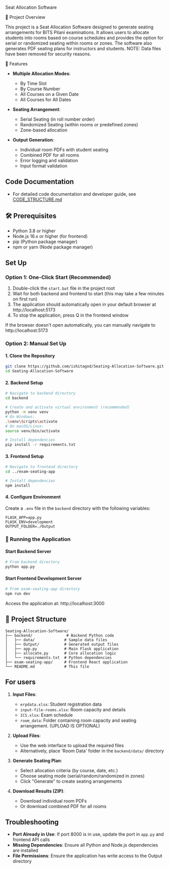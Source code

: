Seat Allocation Software

📌 Project Overview

This project is a Seat Allocation Software designed to generate seating arrangements for BITS Pilani examinations. It allows users to allocate students into rooms based on course schedules and provides the option for serial or randomized seating within rooms or zones. The software also generates PDF seating plans for instructors and students.
NOTE: Data files have been removed for security reasons. 

🚀 Features

- **Multiple Allocation Modes**:
  - By Time Slot
  - By Course Number
  - All Courses on a Given Date
  - All Courses for All Dates

- **Seating Arrangement**:
  - Serial Seating (in roll number order)
  - Randomized Seating (within rooms or predefined zones)
  - Zone-based allocation

- **Output Generation**:
  - Individual room PDFs with student seating
  - Combined PDF for all rooms
  - Error logging and validation
  - Input format validation
## Code Documentation

- For detailed code documentation and developer guide, see [CODE_STRUCTURE.md](CODE_STRUCTURE.md)

## 🛠️ Prerequisites

- Python 3.8 or higher
- Node.js 16.x or higher (for frontend)
- pip (Python package manager)
- npm or yarn (Node package manager)

## Set Up

### Option 1: One-Click Start (Recommended)

1. Double-click the `start.bat` file in the project root
2. Wait for both backend and frontend to start (this may take a few minutes on first run)
3. The application should automatically open in your default browser at http://localhost:5173
4. To stop the application, press Q in the frontend window

If the browser doesn't open automatically, you can manually navigate to http://localhost:5173

### Option 2: Manual Set Up
#### 1. Clone the Repository
```bash
git clone https://github.com/ishitagod/Seating-Allocation-Software.git
cd Seating-Allocation-Software
```

#### 2. Backend Setup
```bash
# Navigate to backend directory
cd backend

# Create and activate virtual environment (recommended)
python -m venv venv
# On Windows:
.\venv\Scripts\activate
# On macOS/Linux:
source venv/bin/activate

# Install dependencies
pip install -r requirements.txt
```

#### 3. Frontend Setup
```bash
# Navigate to frontend directory
cd ../exam-seating-app

# Install dependencies
npm install
```

#### 4. Configure Environment
Create a `.env` file in the `backend` directory with the following variables:
```
FLASK_APP=app.py
FLASK_ENV=development
OUTPUT_FOLDER=./Output
```

### 🚀 Running the Application

#### Start Backend Server
```bash
# From backend directory
python app.py
```

#### Start Frontend Development Server
```bash
# From exam-seating-app directory
npm run dev
```

Access the application at: http://localhost:3000

## 📂 Project Structure

```
Seating-Allocation-Software/
├── backend/               # Backend Python code
│   ├── data/             # Sample data files
│   ├── Output/           # Generated output files
│   ├── app.py            # Main Flask application
│   ├── allocate.py       # Core allocation logic
│   └── requirements.txt  # Python dependencies
├── exam-seating-app/     # Frontend React application
└── README.md             # This file
```

## For users

1. **Input Files**:
   - `erpdata.xlsx`: Student registration data
   - `input-file-rooms.xlsx`: Room capacity and details
   - `ICS.xlsx`: Exam schedule
   - `room_data`: Folder containing room capacity and seating arrangement. (UPLOAD IS OPTIONAL)

2. **Upload Files**:
   - Use the web interface to upload the required files
   - Alternatively, place 'Room Data' folder in the `backend/data/` directory

3. **Generate Seating Plan**:
   - Select allocation criteria (by course, date, etc.)
   - Choose seating mode (serial/random/randomized in zones)
   - Click "Generate" to create seating arrangements

4. **Download Results (ZIP)**:
   - Download individual room PDFs
   - Or download combined PDF for all rooms

## Troubleshooting

- **Port Already in Use**: If port 8000 is in use, update the port in `app.py` and frontend API calls
- **Missing Dependencies**: Ensure all Python and Node.js dependencies are installed
- **File Permissions**: Ensure the application has write access to the Output directory